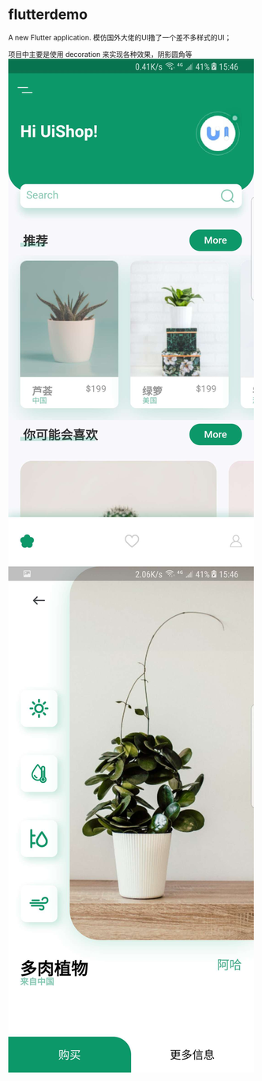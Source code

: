 # flutterdemo
A new Flutter application.
模仿国外大佬的UI撸了一个差不多样式的UI；

项目中主要是使用 decoration 来实现各种效果，阴影圆角等
![avatar](img_1.jpeg) 
![avatar](img_2.jpeg) 
